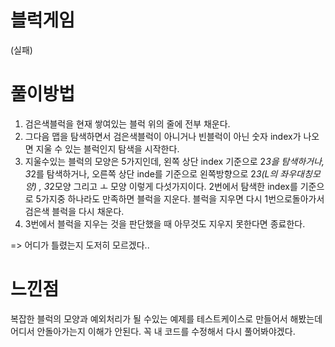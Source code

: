 # 블럭게임

(실패)

# 풀이방법

1. 검은색블럭을 현재 쌓여있는 블럭 위의 줄에 전부 채운다.
2. 그다음 맵을 탐색하면서 검은색블럭이 아니거나 빈블럭이 아닌 숫자 index가 나오면 지울 수 있는 블럭인지 탐색을 시작한다.
3. 지울수있는 블럭의 모양은 5가지인데, 왼쪽 상단 index 기준으로 2*3을 탐색하거나, 3*2를 탐색하거나, 오른쪽 상단 inde를 기준으로 왼쪽방향으로 2*3(L의 좌우대칭모양) , 3*2모양
    그리고 ㅗ 모양 이렇게 다섯가지이다. 2번에서 탐색한 index를 기준으로 5가지중 하나라도 만족하면 블럭을 지운다.
    블럭을 지우면 다시 1번으로돌아가서 검은색 블럭을 다시 채운다.
4. 3번에서 블럭을 지우는 것을 판단했을 때 아무것도 지우지 못한다면 종료한다.

=> 어디가 틀렸는지 도저히 모르겠다..





# 느낀점

복잡한 블럭의 모양과 예외처리가 될 수있는 예제를 테스트케이스로 만들어서 해봤는데 어디서 안돌아가는지 이해가 안된다.
꼭 내 코드를 수정해서 다시 풀어봐야겠다.
